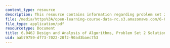 ```yaml
---
content_type: resource
description: This resource contains information regarding problem set 2 solution.
file: /media/https%3A/open-learning-course-data-rc.s3.amazonaws.com/6-046j-design-and-analysis-of-algorithms-spring-2012/aab79759df73702220f290ad3baec753_MIT6_046JS12_ps2_sol.pdf
file_type: application/pdf
resourcetype: Document
title: 6.046J Design and Analysis of Algorithms, Problem Set 2 Solutions
uid: aab79759-df73-7022-20f2-90ad3baec753
---
```

